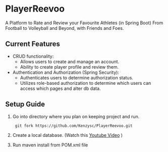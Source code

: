 # PlayerReevoo
A Platform to Rate and Review your Favourite Athletes (in Spring Boot)
From Football to Volleyball and Beyond, with Friends and Foes.

## Current Features
* CRUD functionality:
  * Allows users to create and manage an account.
  * Ability to create player profile and review them.
* Authentication and Authorization (Spring Security):
  * Authenticates users to determine authorization status.
  * Utilizes role-based authorization to determine which users can access which pages and alter db data.

 ## Setup Guide
1. Go into directory where you plan on keeping project and run.
   ```
    git fork https://github.com/Kenzysc/PlayerReevoo.git

2. Create a local database. (Watch this [Youtube Video](https://www.youtube.com/watch?v=k9TmykUOE2I) )

3. Run maven install from POM.xml file
